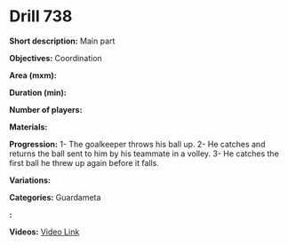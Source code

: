 # Drill 738

**Short description:**
Main part

**Objectives:**
Coordination

**Area (mxm):**


**Duration (min):**


**Number of players:**


**Materials:**


**Progression:**
1- The goalkeeper throws his ball up. 2- He catches and returns the ball sent to him by his teammate in a volley. 3- He catches the first ball he threw up again before it falls.

**Variations:**


**Categories:**
Guardameta

**:**


**Videos:**
[Video Link](https://www.youtube.com/embed/pMptEWleSuM)


